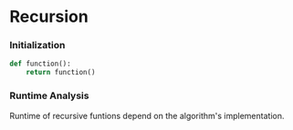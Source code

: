 # Recursion

### Initialization

```python
def function():
    return function()
```

### Runtime Analysis

Runtime of recursive funtions depend on the algorithm's implementation.